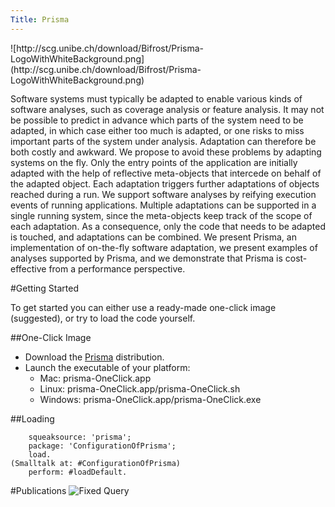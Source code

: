 ```yaml
---
Title: Prisma
---
```


<div id="logo" style="position: relative; height: 50px">![http://scg.unibe.ch/download/Bifrost/Prisma-LogoWithWhiteBackground.png](http://scg.unibe.ch/download/Bifrost/Prisma-LogoWithWhiteBackground.png)</div>

<br>

Software systems must typically be adapted to enable various kinds of software analyses, such as coverage analysis or feature analysis. It may not be possible to predict in advance which parts of the system need to be adapted, in which case either too much is adapted, or one risks to miss important parts of the system under analysis. Adaptation can therefore be both costly and awkward.
We propose to avoid these problems by adapting systems on the fly. Only the entry points of the application are initially adapted with the help of reflective meta-objects that intercede on behalf of the adapted object. Each adaptation triggers further adaptations of objects reached during a run. We support software analyses by reifying execution events of running applications. Multiple adaptations can be supported in a single running system, since the meta-objects keep track of the scope of each adaptation. As a consequence, only the code that needs to be adapted is touched, and adaptations can be combined.
We present Prisma, an implementation of on-the-fly software adaptation, we present examples of analyses supported by Prisma, and we demonstrate that Prisma is cost-effective from a performance perspective.

#Getting Started

To get started you can either use a ready-made one-click image (suggested), or try to load the code yourself.

##One-Click Image

-  Download the [Prisma](http://scg.unibe.ch/jenkins/job/Prisma/lastSuccessfulBuild/artifact/prisma-OneClick.zip) distribution.
-  Launch the executable of your platform:
	-  Mac: prisma-OneClick.app
	-  Linux: prisma-OneClick.app/prisma-OneClick.sh
	-  Windows: prisma-OneClick.app/prisma-OneClick.exe


##Loading
```Gofer new 
	squeaksource: 'prisma';
	package: 'ConfigurationOfPrisma';
	load.
(Smalltalk at: #ConfigurationOfPrisma)
	perform: #loadDefault.
```

#Publications
![Fixed Query](%base_url%/scgbib/fixedquery)
